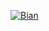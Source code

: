 
[![Bian](http://img.youtube.com/vi/wUXWYUYZCfo/0.jpg)](http://www.youtube.com/watch?v=wUXWYUYZCfo)
